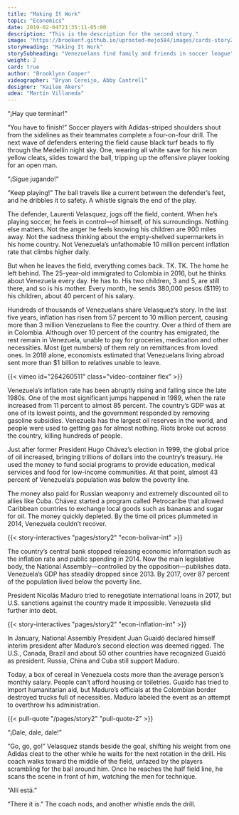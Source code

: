 ```yaml
---
title: "Making It Work"
topic: "Economics"
date: 2019-02-04T21:35:11-05:00
description: "This is the description for the second story."
image: "https://brookenf.github.io/uprooted-mejo584/images/cards-story2.jpeg"
storyHeading: "Making It Work"
storySubheading: "Venezuelans find family and friends in soccer league"
weight: 2
card: true
author: "Brooklynn Cooper"
videographer: "Bryan Cereijo, Abby Cantrell"
designer: "Kailee Akers"
udea: "Martín Villaneda"
---
```


<p class="drop-cap">“¡Hay que terminar!”</p>

“You have to finish!” Soccer players with Adidas-striped shoulders shout from the sidelines as their teammates complete a four-on-four drill. The next wave of defenders entering the field cause black turf beads to fly through the Medellín night sky. One, wearing all white save for his neon yellow cleats, slides toward the ball, tripping up the offensive player looking for an open man.

“¡Sigue jugando!”

“Keep playing!” The ball travels like a current between the defender’s feet, and he dribbles it to safety. A whistle signals the end of the play.

The defender, Laurenti Velasquez, jogs off the field, content. When he’s playing soccer, he feels in control—of himself, of his surroundings. Nothing else matters. Not the anger he feels knowing his children are 900 miles away. Not the sadness thinking about the empty-shelved supermarkets in his home country. Not Venezuela’s unfathomable 10 million percent inflation rate that climbs higher daily.

But when  he leaves the field, everything comes back. TK. TK. The home he left behind. The 25-year-old immigrated to Colombia in 2016, but he thinks about Venezuela every day. He has to. His two children, 3 and 5, are still there, and so is his mother. Every month, he sends 380,000 pesos ($119) to his children, about 40 percent of his salary.

Hundreds of thousands of Venezuelans share Velasquez’s story. In the last five years, inflation has risen from 57 percent to 10 million percent, causing more than 3 million Venezuelans to flee the country. Over a third of them are in Colombia. Although over 10 percent of the country has emigrated, the rest remain in Venezuela, unable to pay for groceries, medication and other necessities. Most (get numbers) of them rely on remittances from loved ones. In 2018 alone, economists estimated that Venezuelans living abroad sent more than $1 billion to relatives unable to leave.

<div id="video-top"></div>

<!-- Economic story video goes here -->
{{< vimeo id="264260511" class="video-container flex" >}}

Venezuela’s inflation rate has been abruptly rising and falling since the late 1980s. One of the most significant jumps happened in 1989, when the rate increased from 11 percent to almost 85 percent. The country’s GDP was at one of its lowest points, and the government responded by removing gasoline subsidies. Venezuela has the largest oil reserves in the world, and people were used to getting gas for almost nothing. Riots broke out across the country, killing hundreds of people.

Just after former President Hugo Chávez’s election in 1999, the global price of oil increased, bringing trillions of dollars into the country’s treasury. He used the money to fund social programs to provide education, medical services and food for low-income communities. At that point, almost 43 percent of Venezuela’s population was below the poverty line.


The money also paid for Russian weaponry and extremely discounted oil to allies like Cuba. Chávez started a program called Petrocaribe that allowed Caribbean countries to exchange local goods such as bananas and sugar for oil. The money quickly depleted. By the time oil prices plummeted in 2014, Venezuela couldn’t recover.

{{< story-interactives "pages/story2" "econ-bolivar-int" >}}

The country’s central bank stopped releasing economic information such as the inflation rate and public spending in 2014. Now the main legislative body, the National Assembly—controlled by the opposition—publishes data. Venezuela’s GDP has steadily dropped since 2013. By 2017, over 87 percent of the population lived below the poverty line.

President Nicolás Maduro tried to renegotiate international loans in 2017, but U.S. sanctions against the country made it impossible. Venezuela slid further into debt.

{{< story-interactives "pages/story2" "econ-inflation-int" >}}

In January, National Assembly President Juan Guaidó declared himself interim president after Maduro’s second election was deemed rigged. The U.S., Canada, Brazil and about 50 other countries have recognized Guaidó as president. Russia, China and Cuba still support Maduro.

Today, a box of cereal in Venezuela costs more than the average person’s monthly salary. People can’t afford housing or toiletries. Guaido has tried to import humanitarian aid, but Maduro’s officials at the Colombian border destroyed trucks full of necessities. Maduro labeled the event as an attempt to overthrow his administration.

{{< pull-quote "/pages/story2" "pull-quote-2" >}}

“¡Dale, dale, dale!”

“Go, go, go!” Velasquez stands beside the goal, shifting his weight from one Adidas cleat to the other while he waits for the next rotation in the drill. His coach walks toward the middle of the field, unfazed by the players scrambling for the ball around him. Once he reaches the half field line, he scans the scene in front of him, watching the men for technique.

“Allí está.”

“There it is.”  The coach nods, and another whistle ends the drill.
